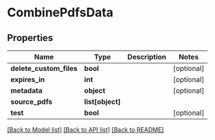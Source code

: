 # CombinePdfsData

## Properties
Name | Type | Description | Notes
------------ | ------------- | ------------- | -------------
**delete_custom_files** | **bool** |  | [optional] 
**expires_in** | **int** |  | [optional] 
**metadata** | **object** |  | [optional] 
**source_pdfs** | **list[object]** |  | 
**test** | **bool** |  | [optional] 

[[Back to Model list]](../README.md#documentation-for-models) [[Back to API list]](../README.md#documentation-for-api-endpoints) [[Back to README]](../README.md)


